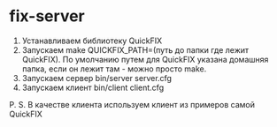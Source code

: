 # fix-server
1. Устанавливаем библиотеку QuickFIX
2. Запускаем make QUICKFIX_PATH=(путь до папки где лежит QuickFIX).
   По умолчанию путем для QuickFIX указана домашняя папка, если он лежит там - можно просто make.
3. Запускаем сервер bin/server server.cfg
4. Запускаем клиент bin/client client.cfg

P. S. В качестве клиента используем клиент из примеров самой QuickFIX

